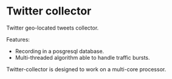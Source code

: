 Twitter collector
=================
Twitter geo-located tweets collector. 

Features:
- Recording in a posgresql database.
- Multi-threaded algorithm able to handle traffic bursts.

Twitter-collector is designed to work on a multi-core processor.



